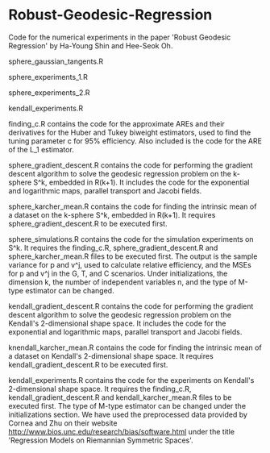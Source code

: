 # Robust-Geodesic-Regression

Code for the numerical experiments in the paper 'Robust Geodesic Regression' by Ha-Young Shin and Hee-Seok Oh.

sphere_gaussian_tangents.R

sphere_experiments_1.R

sphere_experiments_2.R

kendall_experiments.R



finding_c.R contains the code for the approximate AREs and their derivatives for the Huber and Tukey biweight estimators, used to find the tuning parameter c for 95% efficiency. Also included is the code for the ARE of the L_1 estimator.

sphere_gradient_descent.R contains the code for performing the gradient descent algorithm to solve the geodesic regression problem on the k-sphere S^k, embedded in R(k+1). It includes the code for the exponential and logarithmic maps, parallel transport and Jacobi fields.

sphere_karcher_mean.R contains the code for finding the intrinsic mean of a dataset on the k-sphere S^k, embedded in R(k+1). It requires sphere_gradient_descent.R to be executed first.

sphere_simulations.R contains the code for the simulation experiments on S^k. It requires the finding_c.R, sphere_gradient_descent.R and sphere_karcher_mean.R files to be executed first. The output is the sample variance for p and v^j, used to calculate relative efficiency, and the MSEs for p and v^j in the G, T, and C scenarios. Under initializations, the dimension k, the number of independent variables n, and the type of M-type estimator can be changed.

kendall_gradient_descent.R contains the code for performing the gradient descent algorithm to solve the geodesic regression problem on the Kendall's 2-dimensional shape space. It includes the code for the exponential and logarithmic maps, parallel transport and Jacobi fields.

knendall_karcher_mean.R contains the code for finding the intrinsic mean of a dataset on Kendall's 2-dimensional shape space. It requires kendall_gradient_descent.R to be executed first.

kendall_experiments.R contains the code for the experiments on Kendall's 2-dimensional shape space. It requires the finding_c.R, kendall_gradient_descent.R and kendall_karcher_mean.R files to be executed first. The type of M-type estimator can be changed under the initializations section. We have used the preprocessed data provided by Cornea and Zhu on their website http://www.bios.unc.edu/research/bias/software.html under the title 'Regression Models on Riemannian Symmetric Spaces'.
